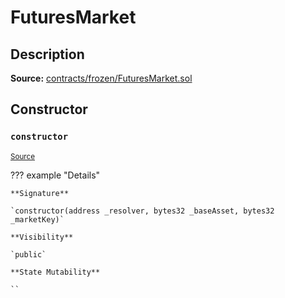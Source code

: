 # FuturesMarket

## Description

**Source:** [contracts/frozen/FuturesMarket.sol](https://github.com/Synthetixio/synthetix/tree/v2.98.0-alpha/contracts/frozen/FuturesMarket.sol)

## Constructor

### `constructor`

<sub>[Source](https://github.com/Synthetixio/synthetix/tree/v2.98.0-alpha/contracts/frozen/FuturesMarket.sol#L59)</sub>

??? example "Details"

    **Signature**

    `constructor(address _resolver, bytes32 _baseAsset, bytes32 _marketKey)`

    **Visibility**

    `public`

    **State Mutability**

    ``
